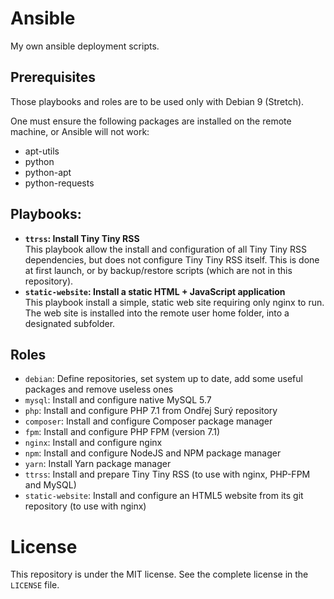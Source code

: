 # Ansible

My own ansible deployment scripts.

## Prerequisites

Those playbooks and roles are to be used only with Debian 9 (Stretch).

One must ensure the following packages are installed on the remote machine, or Ansible will not work:
- apt-utils
- python
- python-apt 
- python-requests

## Playbooks:
  
- **`ttrss`: Install Tiny Tiny RSS**<br />
  This playbook allow the install and configuration of all Tiny Tiny RSS dependencies, but does not configure Tiny Tiny RSS itself.
  This is done at first launch, or by backup/restore scripts (which are not in this repository).
- **`static-website`: Install a static HTML + JavaScript application**<br />
  This playbook install a simple, static web site requiring only nginx to run.
  The web site is installed into the remote user home folder, into a designated subfolder.

## Roles

- `debian`: Define repositories, set system up to date, add some useful packages and remove useless ones
- `mysql`: Install and configure native MySQL 5.7
- `php`: Install and configure PHP 7.1 from Ondřej Surý repository
- `composer`: Install and configure Composer package manager
- `fpm`: Install and configure PHP FPM (version 7.1)
- `nginx`: Install and configure nginx
- `npm`: Install and configure NodeJS and NPM package manager
- `yarn`: Install Yarn package manager
- `ttrss`: Install and prepare Tiny Tiny RSS (to use with nginx, PHP-FPM and MySQL)
- `static-website`: Install and configure an HTML5 website from its git repository (to use with nginx)

# License

This repository is under the MIT license. See the complete license in the `LICENSE` file.
